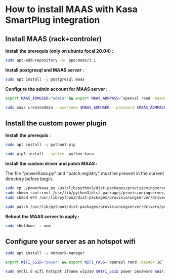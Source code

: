 How to install MAAS with Kasa SmartPlug integration
===================================================

Install MAAS (rack+controler)
---------------------
**Install the prerequis (only on ubuntu focal 20.04) :**
```bash
sudo apt-add-repository -yu ppa:maas/3.1
```

**Install postgresql and MAAS server :**
```bash
sudo apt install -y postgresql maas
```

**Configure the admin account for MAAS server :**
```bash
export MAAS_ADMUSER="admin" && export MAAS_ADMPASS=`openssl rand -base64 32`
```
```bash
sudo maas createadmin --username $MAAS_ADMUSER --password $MAAS_ADMPASS --email "admin@exemple.com" && echo "Your admin account is $MAAS_ADMUSER with the password $MAAS_ADMPASS, don't lose it"
```

Install the custom power plugin
---------------------
**Install the prerequis :**
```bash
sudo apt install -y python3-pip
```
```bash
sudo pip3 install --system  python-kasa
```

**Install the custom driver and patch MAAS :**

The file "powerKasa.py" and "patch.registry" must be present in the current directory before begin.
```bash
sudo cp ./powerkasa.py /usr/lib/python3/dist-packages/provisioningserver/drivers/power/
sudo chown root:root /usr/lib/python3/dist-packages/provisioningserver/drivers/power/powerkasa.py
sudo chmod 644 /usr/lib/python3/dist-packages/provisioningserver/drivers/power/powerkasa.py
```
```bash
sudo patch /usr/lib/python3/dist-packages/provisioningserver/drivers/power/registry.py < patch.registry
```

**Reboot the MAAS server to apply :**
```bash
sudo shutdown -r now
```

Configure your server as an hotspot wifi
---------------------
```bash
sudo apt install -y network-manager
```
```bash
export WIFI_SSID="power" && export WIFI_PASS=`openssl rand -base64 16`
```
```bash
sudo nmcli d wifi hotspot ifname wlp3s0 $WIFI_SSID power password $WIFI_PASS && && echo "Your wifi hotspot is $WIFI_SSID with the password $WIFI_PASS, don't lose it"
```
